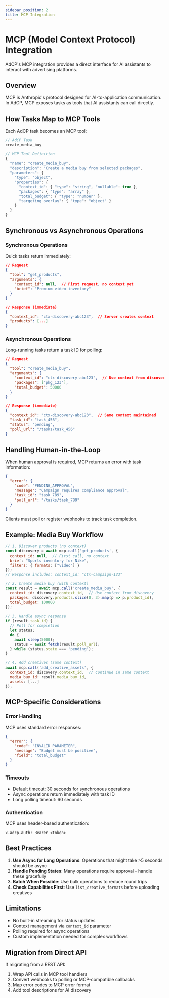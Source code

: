 ```yaml
---
sidebar_position: 2
title: MCP Integration
---
```


# MCP (Model Context Protocol) Integration

AdCP's MCP integration provides a direct interface for AI assistants to interact with advertising platforms.

## Overview

MCP is Anthropic's protocol designed for AI-to-application communication. In AdCP, MCP exposes tasks as tools that AI assistants can call directly.

## How Tasks Map to MCP Tools

Each AdCP task becomes an MCP tool:

```javascript
// AdCP Task
create_media_buy

// MCP Tool Definition
{
  "name": "create_media_buy",
  "description": "Create a media buy from selected packages",
  "parameters": {
    "type": "object",
    "properties": {
      "context_id": { "type": "string", "nullable": true },
      "packages": { "type": "array" },
      "total_budget": { "type": "number" },
      "targeting_overlay": { "type": "object" }
    }
  }
}
```

## Synchronous vs Asynchronous Operations

### Synchronous Operations
Quick tasks return immediately:

```json
// Request
{
  "tool": "get_products",
  "arguments": {
    "context_id": null,  // First request, no context yet
    "brief": "Premium video inventory"
  }
}

// Response (immediate)
{
  "context_id": "ctx-discovery-abc123",  // Server creates context
  "products": [...]
}
```

### Asynchronous Operations
Long-running tasks return a task ID for polling:

```json
// Request
{
  "tool": "create_media_buy",
  "arguments": {
    "context_id": "ctx-discovery-abc123",  // Use context from discovery
    "packages": ["pkg_123"],
    "total_budget": 50000
  }
}

// Response (immediate)
{
  "context_id": "ctx-discovery-abc123",  // Same context maintained
  "task_id": "task_456",
  "status": "pending",
  "poll_url": "/tasks/task_456"
}
```

## Handling Human-in-the-Loop

When human approval is required, MCP returns an error with task information:

```json
{
  "error": {
    "code": "PENDING_APPROVAL",
    "message": "Campaign requires compliance approval",
    "task_id": "task_789",
    "poll_url": "/tasks/task_789"
  }
}
```

Clients must poll or register webhooks to track task completion.

## Example: Media Buy Workflow

```javascript
// 1. Discover products (no context)
const discovery = await mcp.call('get_products', {
  context_id: null,  // First call, no context
  brief: "Sports inventory for Nike",
  filters: { formats: ["video"] }
});
// Response includes: context_id: "ctx-campaign-123"

// 2. Create media buy (with context)
const result = await mcp.call('create_media_buy', {
  context_id: discovery.context_id,  // Use context from discovery
  packages: discovery.products.slice(0, 3).map(p => p.product_id),
  total_budget: 100000
});

// 3. Handle async response
if (result.task_id) {
  // Poll for completion
  let status;
  do {
    await sleep(5000);
    status = await fetch(result.poll_url);
  } while (status.state === 'pending');
}

// 4. Add creatives (same context)
await mcp.call('add_creative_assets', {
  context_id: discovery.context_id,  // Continue in same context
  media_buy_id: result.media_buy_id,
  assets: [...]
});
```

## MCP-Specific Considerations

### Error Handling
MCP uses standard error responses:
```json
{
  "error": {
    "code": "INVALID_PARAMETER",
    "message": "Budget must be positive",
    "field": "total_budget"
  }
}
```

### Timeouts
- Default timeout: 30 seconds for synchronous operations
- Async operations return immediately with task ID
- Long polling timeout: 60 seconds

### Authentication
MCP uses header-based authentication:
```
x-adcp-auth: Bearer <token>
```

## Best Practices

1. **Use Async for Long Operations**: Operations that might take >5 seconds should be async
2. **Handle Pending States**: Many operations require approval - handle these gracefully
3. **Batch When Possible**: Use bulk operations to reduce round trips
4. **Check Capabilities First**: Use `list_creative_formats` before uploading creatives

## Limitations

- No built-in streaming for status updates
- Context management via `context_id` parameter
- Polling required for async operations
- Custom implementation needed for complex workflows

## Migration from Direct API

If migrating from a REST API:

1. Wrap API calls in MCP tool handlers
2. Convert webhooks to polling or MCP-compatible callbacks
3. Map error codes to MCP error format
4. Add tool descriptions for AI discovery